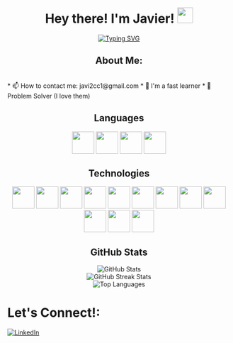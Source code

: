 <h1 align="center"><b>  Hey there! I'm Javier! </b><img src="https://media.giphy.com/media/hvRJCLFzcasrR4ia7z/giphy.gif" width="35"></h1>
<!--  -->
<p align="center">
<a href="https://git.io/typing-svg"><img src="https://readme-typing-svg.demolab.com?font=Fira+Code&weight=800&size=30&pause=500&color=42A9FF&center=true&vCenter=true&width=435&height=100&lines=Software+Developer;Web+Developer;Data+Base+Designer;UI+Designer" alt="Typing SVG" /></a>

</p>

<h2 align="center">About Me:</h2>
<br>
* 📫 How to contact me: javi2cc1@gmail.com 
* 🧠  I'm a fast learner
* 🧩  Problem Solver (I love them)

<h2 align="center">Languages</h2>

<div align="center">
  <img src="https://cdn.jsdelivr.net/gh/devicons/devicon/icons/javascript/javascript-original.svg" width="50" height="50" />
  <img src="https://cdn.jsdelivr.net/gh/devicons/devicon/icons/typescript/typescript-original.svg" width="50" height="50" />
  <img src="https://cdn.jsdelivr.net/gh/devicons/devicon/icons/css3/css3-original.svg" width="50" height="50" />
  <img src="https://cdn.jsdelivr.net/gh/devicons/devicon/icons/python/python-original-wordmark.svg" width="50" height="50" />
  
</div>

<h2 align="center">Technologies</h2>

<div align="center">
  <img src="https://cdn.jsdelivr.net/gh/devicons/devicon/icons/git/git-original.svg" width="50" height="50" />
  <img src="https://cdn.jsdelivr.net/gh/devicons/devicon/icons/linux/linux-original.svg" width="50" height="50" />
  <img src="https://cdn.jsdelivr.net/gh/devicons/devicon/icons/nodejs/nodejs-plain-wordmark.svg" width="50" height="50" />
  <img src="https://cdn.jsdelivr.net/gh/devicons/devicon/icons/react/react-original.svg" width="50" height="50" />
  <img src="https://svgl.app/library/expressjs_dark.svg" width="50" height="50" />
  <img src="https://svgl.app/library/nextjs_logo_dark.svg" width="50" height="50" />
  <img src="https://svgl.app/library/jest.svg" width="50" height="50" />
  <img src="https://svgl.app/library/zod.svg" width="50" height="50" />
  <img src="https://svgl.app/library/nestjs.svg" width="50" height="50" />
  <img src="https://svgl.app/library/tailwindcss.svg" width="50" height="50" />
  <img src="https://svgl.app/library/mongodb-wordmark.svg" width="50" height="50" />
  <img src="https://svgl.app/library/postgresql.svg" width="50" height="50" />
</div>

<h2 align="center">GitHub Stats</h2>

<div align="center">
  <img src="https://github-readme-stats.vercel.app/api?username=javierh-castro&theme=aura&hide_border=false&include_all_commits=false&count_private=false" alt="GitHub Stats"/>
  <br/>
  <img src="https://github-readme-streak-stats.herokuapp.com/?user=javierh-castro&theme=aura&hide_border=false" alt="GitHub Streak Stats"/>
  <br/>
  <img src="https://github-readme-stats.vercel.app/api/top-langs/?username=javierh-castro&theme=aura&hide_border=false&include_all_commits=false&count_private=false&layout=compact" alt="Top Languages"/>
</div>

# Let's Connect!:

[![LinkedIn](https://pimp-my-readme-next.vercel.app/api/social-media?social=LinkedIn)](https://www.linkedin.com/in/javierhcc)
